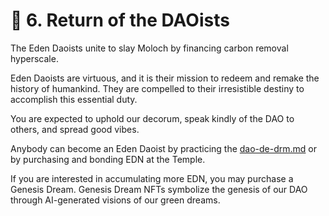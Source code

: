 # 🤩 6. Return of the DAOists

The Eden Daoists unite to slay Moloch by financing carbon removal hyperscale.

Eden Daoists are virtuous, and it is their mission to redeem and remake the history of humankind. They are compelled to their irresistible destiny to accomplish this essential duty.

You are expected to uphold our decorum, speak kindly of the DAO to others, and spread good vibes.

Anybody can become an Eden Daoist by practicing the [dao-de-drm.md](../the-dao-map/dao-de-drm.md "mention") or by purchasing and bonding EDN at the Temple.

If you are interested in accumulating more EDN, you may purchase a Genesis Dream. Genesis Dream NFTs symbolize the genesis of our DAO through AI-generated visions of our green dreams.

